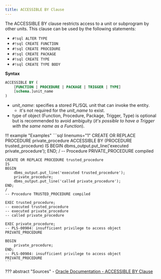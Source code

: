 ```yaml
---
title: ACCESSIBLE BY Clause
---
```


The ACCESSIBLE BY clause restricts access to a unit or subprogram by other units.
This clause can be used by the following statements:

- `#!sql ALTER TYPE`
- `#!sql CREATE FUNCTION`
- `#!sql CREATE PROCEDURE`
- `#!sql CREATE PACKAGE`
- `#!sql CREATE TYPE`
- `#!sql CREATE TYPE BODY`

**Syntax**
```sql
ACCESSIBLE BY (
	[FUNCTION | PROCEDURE | PACKAGE | TRIGGER | TYPE]
	[schema.]unit_name
)
```

- *unit_name*: specifies a stored PL/SQL unit that can invoke the entity.
	- it's not required for the *unit_name* to exist.
- type of object (Function, Procedure, Package, Trigger, Type) is optional but is recommended to avoid ambiguity (*it's possible to have a Trigger with the same name as a Function*).

!!! example "Examples"
    ```sql linenums="1"
    CREATE OR REPLACE PROCEDURE private_procedure
    	ACCESSIBLE BY (PROCEDURE trusted_procedure)
    IS
    BEGIN 
    	dbms_output.put_line('executed private_procedure');
    END;
    /
    -- Procedure PRIVATE_PROCEDURE compiled
    
    CREATE OR REPLACE PROCEDURE trusted_procedure
    IS 
    BEGIN 
    	dbms_output.put_line('executed trusted_procedure');
    	private_procedure;	
    	dbms_output.put_line('called private_procedure');
    END;
    /
    -- Procedure TRUSTED_PROCEDURE compiled
    
    EXEC trusted_procedure;
    -- executed trusted_procedure
    -- executed private_procedure
    -- called private_procedure
    
    EXEC private_procedure;
    -- PLS-00904: insufficient privilege to access object PRIVATE_PROCEDURE
    
    BEGIN
        private_procedure;
    END;
    -- PLS-00904: insufficient privilege to access object PRIVATE_PROCEDURE
    ```

??? abstract "Sources"
    - [Oracle Documentation - ACCESSIBLE BY Clause](https://docs.oracle.com/en/database/oracle/oracle-database/23/lnpls/ACCESSIBLE-BY-clause.html)